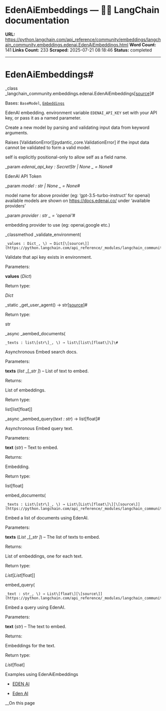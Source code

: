 # EdenAiEmbeddings — 🦜🔗 LangChain  documentation

**URL:** https://python.langchain.com/api_reference/community/embeddings/langchain_community.embeddings.edenai.EdenAiEmbeddings.html
**Word Count:** 141
**Links Count:** 233
**Scraped:** 2025-07-21 08:18:46
**Status:** completed

---

# EdenAiEmbeddings\#

_class _langchain\_community.embeddings.edenai.EdenAiEmbeddings[\[source\]](https://python.langchain.com/api_reference/_modules/langchain_community/embeddings/edenai.html#EdenAiEmbeddings)\#     

Bases: `BaseModel`, [`Embeddings`](https://python.langchain.com/api_reference/core/embeddings/langchain_core.embeddings.embeddings.Embeddings.html#langchain_core.embeddings.embeddings.Embeddings "langchain_core.embeddings.embeddings.Embeddings")

EdenAI embedding. environment variable `EDENAI_API_KEY` set with your API key, or pass it as a named parameter.

Create a new model by parsing and validating input data from keyword arguments.

Raises \[ValidationError\]\[pydantic\_core.ValidationError\] if the input data cannot be validated to form a valid model.

self is explicitly positional-only to allow self as a field name.

_param _edenai\_api\_key _: SecretStr | None_ _ = None_\#     

EdenAI API Token

_param _model _: str | None_ _ = None_\#     

model name for above provider \(eg: ‘gpt-3.5-turbo-instruct’ for openai\) available models are shown on <https://docs.edenai.co/> under ‘available providers’

_param _provider _: str_ _ = 'openai'_\#     

embedding provider to use \(eg: openai,google etc.\)

_classmethod _validate\_environment\(

    _values : Dict_, \) → Dict[\[source\]](https://python.langchain.com/api_reference/_modules/langchain_community/embeddings/edenai.html#EdenAiEmbeddings.validate_environment)\#     

Validate that api key exists in environment.

Parameters:     

**values** \(_Dict_\)

Return type:     

_Dict_

_static _get\_user\_agent\(\) → str[\[source\]](https://python.langchain.com/api_reference/_modules/langchain_community/embeddings/edenai.html#EdenAiEmbeddings.get_user_agent)\#     

Return type:     

str

_async _aembed\_documents\(

    _texts : list\[str\]_, \) → list\[list\[float\]\]\#     

Asynchronous Embed search docs.

Parameters:     

**texts** \(_list_ _\[__str_ _\]_\) – List of text to embed.

Returns:     

List of embeddings.

Return type:     

list\[list\[float\]\]

_async _aembed\_query\(_text : str_\) → list\[float\]\#     

Asynchronous Embed query text.

Parameters:     

**text** \(_str_\) – Text to embed.

Returns:     

Embedding.

Return type:     

list\[float\]

embed\_documents\(

    _texts : List\[str\]_, \) → List\[List\[float\]\][\[source\]](https://python.langchain.com/api_reference/_modules/langchain_community/embeddings/edenai.html#EdenAiEmbeddings.embed_documents)\#     

Embed a list of documents using EdenAI.

Parameters:     

**texts** \(_List_ _\[__str_ _\]_\) – The list of texts to embed.

Returns:     

List of embeddings, one for each text.

Return type:     

_List_\[_List_\[float\]\]

embed\_query\(

    _text : str_, \) → List\[float\][\[source\]](https://python.langchain.com/api_reference/_modules/langchain_community/embeddings/edenai.html#EdenAiEmbeddings.embed_query)\#     

Embed a query using EdenAI.

Parameters:     

**text** \(_str_\) – The text to embed.

Returns:     

Embeddings for the text.

Return type:     

_List_\[float\]

Examples using EdenAiEmbeddings

  * [EDEN AI](https://python.langchain.com/docs/integrations/text_embedding/edenai/)

  * [Eden AI](https://python.langchain.com/docs/integrations/providers/edenai/)

__On this page